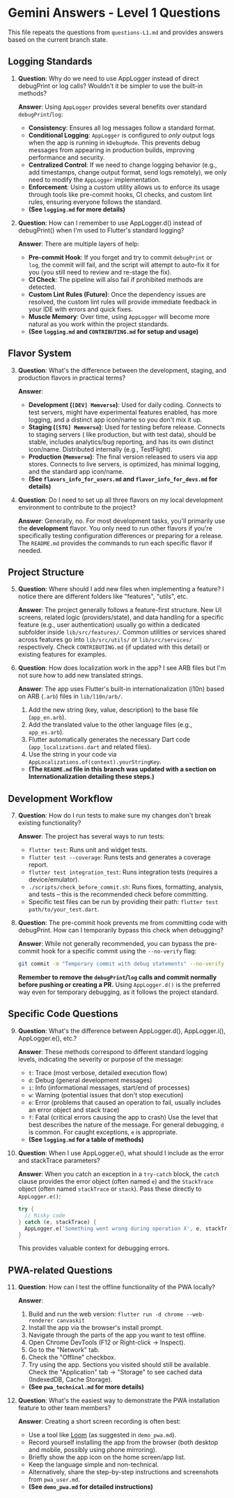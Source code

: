 # Gemini Answers - Level 1 Questions

This file repeats the questions from `questions-L1.md` and provides answers based on the current
branch state.

## Logging Standards

1. **Question**: Why do we need to use AppLogger instead of direct debugPrint or log calls? Wouldn't
   it be simpler to use the built-in methods?

   **Answer**: Using `AppLogger` provides several benefits over standard `debugPrint`/`log`:
    * **Consistency**: Ensures all log messages follow a standard format.
    * **Conditional Logging**: `AppLogger` is configured to *only* output logs when the app is
      running in `kDebugMode`. This prevents debug messages from appearing in production builds,
      improving performance and security.
    * **Centralized Control**: If we need to change logging behavior (e.g., add timestamps, change
      output format, send logs remotely), we only need to modify the `AppLogger` implementation.
    * **Enforcement**: Using a custom utility allows us to enforce its usage through tools like
      pre-commit hooks, CI checks, and custom lint rules, ensuring everyone follows the standard.
    * **(See `logging.md` for more details)**

2. **Question**: How can I remember to use AppLogger.d() instead of debugPrint() when I'm used to
   Flutter's standard logging?

   **Answer**: There are multiple layers of help:
    * **Pre-commit Hook**: If you forget and try to commit `debugPrint` or ` log`, the commit will
      fail, and the script will attempt to auto-fix it for you (you still need to review and
      re-stage the fix).
    * **CI Check**: The pipeline will also fail if prohibited methods are detected.
    * **Custom Lint Rules (Future)**: Once the dependency issues are resolved, the custom lint rules
      will provide immediate feedback in your IDE with errors and quick fixes.
    * **Muscle Memory**: Over time, using `AppLogger` will become more natural as you work within
      the project standards.
    * **(See `logging.md` and `CONTRIBUTING.md` for setup and usage)**

## Flavor System

3. **Question**: What's the difference between the development, staging, and production flavors in
   practical terms?

   **Answer**:
    * **Development (`[DEV] Memverse`)**: Used for daily coding. Connects to test servers, might
      have experimental features enabled, has more logging, and a distinct app icon/name so you
      don't mix it up.
    * **Staging (`[STG] Memverse`)**: Used for testing before release. Connects to staging servers (
      like production, but with test data), should be stable, includes analytics/bug reporting, and
      has its own distinct icon/name. Distributed internally (e.g., TestFlight).
    * **Production (`Memverse`)**: The final version released to users via app stores. Connects to
      live servers, is optimized, has minimal logging, and the standard app icon/name.
    * **(See `flavors_info_for_users.md` and `flavor_info_for_devs.md` for details)**

4. **Question**: Do I need to set up all three flavors on my local development environment to
   contribute to the project?

   **Answer**: Generally, no. For most development tasks, you'll primarily use the **development**
   flavor. You only need to run other flavors if you're specifically testing configuration
   differences or preparing for a release. The `README.md` provides the commands to run each
   specific flavor if needed.

## Project Structure

5. **Question**: Where should I add new files when implementing a feature? I notice there are
   different folders like "features", "utils", etc.

   **Answer**: The project generally follows a feature-first structure. New UI screens, related
   logic (providers/state), and data handling for a specific feature (e.g., user authentication)
   usually go within a dedicated subfolder inside `lib/src/features/`. Common utilities or services
   shared across features go into `lib/src/utils/` or `lib/src/services/` respectively. Check
   `CONTRIBUTING.md` (if updated with this detail) or existing features for examples.

6. **Question**: How does localization work in the app? I see ARB files but I'm not sure how to add
   new translated strings.

   **Answer**: The app uses Flutter's built-in internationalization (i10n) based on ARB (`.arb`)
   files in `lib/l10n/arb/`.
    1. Add the new string (key, value, description) to the base file (`app_en.arb`).
    2. Add the translated value to the other language files (e.g., `app_es.arb`).
    3. Flutter automatically generates the necessary Dart code (`app_localizations.dart` and related
       files).
    4. Use the string in your code via `AppLocalizations.of(context).yourStringKey`.

    * **(The `README.md` file in this branch was updated with a section on Internationalization
      detailing these steps.)**

## Development Workflow

7. **Question**: How do I run tests to make sure my changes don't break existing functionality?

   **Answer**: The project has several ways to run tests:
    * `flutter test`: Runs unit and widget tests.
    * `flutter test --coverage`: Runs tests and generates a coverage report.
    * `flutter test integration_test`: Runs integration tests (requires a device/emulator).
    * `./scripts/check_before_commit.sh`: Runs fixes, formatting, analysis, and tests – this is the
      recommended check before committing.
    * Specific test files can be run by providing their path: `flutter test path/to/your_test.dart`.

8. **Question**: The pre-commit hook prevents me from committing code with debugPrint. How can I
   temporarily bypass this check when debugging?

   **Answer**: While not generally recommended, you can bypass the pre-commit hook for a specific
   commit using the `--no-verify` flag:
   ```bash
   git commit -m "Temporary commit with debug statements" --no-verify 
   ```
   **Remember to remove the `debugPrint`/`log` calls and commit normally before pushing or creating
   a PR.** Using `AppLogger.d()` is the preferred way even for temporary debugging, as it follows
   the project standard.

## Specific Code Questions

9. **Question**: What's the difference between AppLogger.d(), AppLogger.i(), AppLogger.e(), etc.?

   **Answer**: These methods correspond to different standard logging levels, indicating the
   severity or purpose of the message:
    * `t`: Trace (most verbose, detailed execution flow)
    * `d`: Debug (general development messages)
    * `i`: Info (informational messages, start/end of processes)
    * `w`: Warning (potential issues that don't stop execution)
    * `e`: Error (problems that caused an operation to fail, usually includes an error object and
      stack trace)
    * `f`: Fatal (critical errors causing the app to crash)
      Use the level that best describes the nature of the message. For general debugging, `d` is
      common. For caught exceptions, `e` is appropriate.
    * **(See `logging.md` for a table of methods)**

10. **Question**: When I use AppLogger.e(), what should I include as the error and stackTrace
    parameters?

    **Answer**: When you catch an exception in a `try-catch` block, the `catch` clause provides the
    error object (often named `e`) and the `StackTrace` object (often named `stackTrace` or
    `stack`). Pass these directly to `AppLogger.e()`:
    ```dart
    try {
      // Risky code
    } catch (e, stackTrace) {
      AppLogger.e('Something went wrong during operation X', e, stackTrace);
    }
    ```
    This provides valuable context for debugging errors.

## PWA-related Questions

11. **Question**: How can I test the offline functionality of the PWA locally?

    **Answer**:
    1. Build and run the web version: `flutter run -d chrome --web-renderer canvaskit`
    2. Install the app via the browser's install prompt.
    3. Navigate through the parts of the app you want to test offline.
    4. Open Chrome DevTools (F12 or Right-click -> Inspect).
    5. Go to the "Network" tab.
    6. Check the "Offline" checkbox.
    7. Try using the app. Sections you visited should still be available. Check the "Application"
       tab -> "Storage" to see cached data (IndexedDB, Cache Storage).

    * **(See `pwa_technical.md` for more details)**

12. **Question**: What's the easiest way to demonstrate the PWA installation feature to other team
    members?

    **Answer**: Creating a short screen recording is often best:
    * Use a tool like [Loom](https://www.loom.com/) (as suggested in `demo_pwa.md`).
    * Record yourself installing the app from the browser (both desktop and mobile, possibly using
      phone mirroring).
    * Briefly show the app icon on the home screen/app list.
    * Keep the language simple and non-technical.
    * Alternatively, share the step-by-step instructions and screenshots from `pwa_user.md`.
    * **(See `demo_pwa.md` for detailed instructions)**